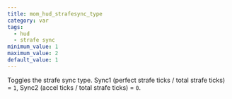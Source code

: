 ```yaml
---
title: mom_hud_strafesync_type
category: var
tags:
  - hud
  - strafe sync
minimum_value: 1
maximum_value: 2
default_value: 1
---
```


Toggles the strafe sync type. Sync1 (perfect strafe ticks / total strafe ticks) = `1`, Sync2 (accel ticks / total strafe ticks) = `0`.